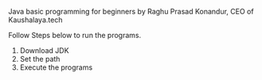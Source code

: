 Java basic programming for beginners by Raghu Prasad Konandur, CEO of Kaushalaya.tech

Follow Steps below to run the programs.

1. Download JDK
2. Set the path
3. Execute the programs